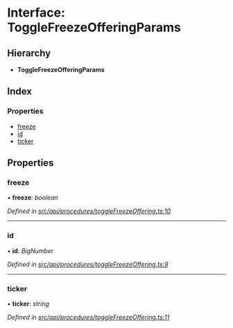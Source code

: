 # Interface: ToggleFreezeOfferingParams

## Hierarchy

* **ToggleFreezeOfferingParams**

## Index

### Properties

* [freeze](togglefreezeofferingparams.md#freeze)
* [id](togglefreezeofferingparams.md#id)
* [ticker](togglefreezeofferingparams.md#ticker)

## Properties

###  freeze

• **freeze**: *boolean*

*Defined in [src/api/procedures/toggleFreezeOffering.ts:10](https://github.com/PolymathNetwork/polymesh-sdk/blob/4f2fd432/src/api/procedures/toggleFreezeOffering.ts#L10)*

___

###  id

• **id**: *BigNumber*

*Defined in [src/api/procedures/toggleFreezeOffering.ts:9](https://github.com/PolymathNetwork/polymesh-sdk/blob/4f2fd432/src/api/procedures/toggleFreezeOffering.ts#L9)*

___

###  ticker

• **ticker**: *string*

*Defined in [src/api/procedures/toggleFreezeOffering.ts:11](https://github.com/PolymathNetwork/polymesh-sdk/blob/4f2fd432/src/api/procedures/toggleFreezeOffering.ts#L11)*
